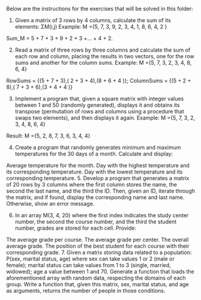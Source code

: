 Below are the instructions for the exercises that will be solved in this folder:

1. Given a matrix of 3 rows by 4 columns, calculate the sum of its elements: ΣM(i,j)
Example:
M ={5, 7, 3, 9,
2, 3, 4, 1,
8, 6, 4, 2 }

Sum_M = 5 + 7 + 3 + 9 + 2 + 3 +… + 4 + 2.

2. Read a matrix of three rows by three columns and calculate the sum of each row and column, placing the results in two vectors, one for the row sums and another for the column sums.
Example:
M ={5, 7, 3,
2, 3, 4,
8, 6, 4}

RowSums = {(5 + 7 + 3),( 2 + 3 + 4),(8 + 6 + 4 )}; ColumnSums = {(5 + 2 + 8),( 7 + 3 + 6),(3 + 4 + 4 )}

3. Implement a program that, given a square matrix with integer values between 1 and 50 (randomly generated), displays it and obtains its transpose (permutation of rows and columns using a procedure that swaps two elements), and then displays it again.
Example:
M ={5, 7, 3,
2, 3, 4,
8, 6, 4}

Result:
M ={5, 2, 8,
7, 3, 6,
3, 4, 4}

4. Create a program that randomly generates minimum and maximum temperatures for the 30 days of a month. Calculate and display:

Average temperature for the month.
Day with the highest temperature and its corresponding temperature.
Day with the lowest temperature and its corresponding temperature.
5. Develop a program that generates a matrix of 20 rows by 3 columns where the first column stores the name, the second the last name, and the third the ID. Then, given an ID, iterate through the matrix, and if found, display the corresponding name and last name. Otherwise, show an error message.

6. In an array M(3, 4, 20) where the first index indicates the study center number, the second the course number, and the third the student number, grades are stored for each cell. Provide:

The average grade per course.
The average grade per center.
The overall average grade.
The position of the best student for each course with their corresponding grade.
7. Given a matrix storing data related to a population: P(sex, marital status, age) where sex can take values 1 or 2 (male or female); marital status can take values from 1 to 3 (single, married, widowed); age a value between 1 and 70. Generate a function that loads the aforementioned array with random data, respecting the domains of each group. Write a function that, given this matrix, sex, marital status, and age as arguments, returns the number of people in those conditions.